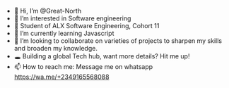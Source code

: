 - 👋 Hi, I’m @Great-North
- 👀 I’m interested in Software engineering
- 🎇 Student of ALX Software Engineering, Cohort 11
- 🌱 I’m currently learning Javascript
- 💞️ I’m looking to collaborate on varieties of projects to sharpen my skills and broaden my knowledge. 
- 🕳  Building a global Tech hub, want more details? Hit me up!
- 📫 How to reach me: Message me on whatsapp https://wa.me/+2349165568088

<!---
Great-North/Great-North is a ✨ special ✨ repository because its `README.md` (this file) appears on your GitHub profile.
You can click the Preview link to take a look at your changes.
--->
